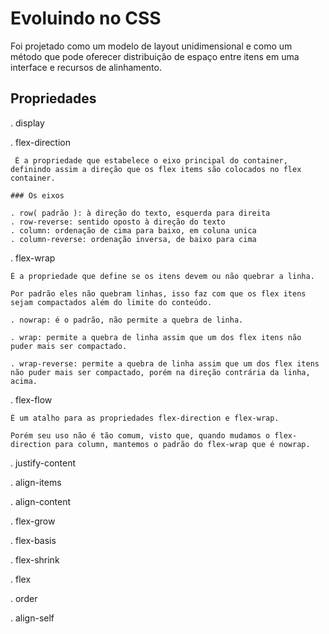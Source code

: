 # Evoluindo no CSS

Foi projetado como um modelo de layout unidimensional e como um método que pode oferecer distribuição de espaço entre itens em uma 
interface e recursos de alinhamento. 

## Propriedades 
. display

. flex-direction

	 É a propriedade que estabelece o eixo principal do container, definindo assim a direção que os flex items são colocados no flex container. 

	### Os eixos

	. row( padrão ): à direção do texto, esquerda para direita 
	. row-reverse: sentido oposto à direção do texto
	. column: ordenação de cima para baixo, em coluna unica
	. column-reverse: ordenação inversa, de baixo para cima 

. flex-wrap

	É a propriedade que define se os itens devem ou não quebrar a linha. 

	Por padrão eles não quebram linhas, isso faz com que os flex itens sejam compactados além do limite do conteúdo.
	
	. nowrap: é o padrão, não permite a quebra de linha. 

	. wrap: permite a quebra de linha assim que um dos flex itens não puder mais ser compactado.
	
	. wrap-reverse: permite a quebra de linha assim que um dos flex itens não puder mais ser compactado, porém na direção contrária da linha, acima. 


. flex-flow

	É um atalho para as propriedades flex-direction e flex-wrap. 

	Porém seu uso não é tão comum, visto que, quando mudamos o flex-direction para column, mantemos o padrão do flex-wrap que é nowrap. 


. justify-content

. align-items

. align-content

. flex-grow

. flex-basis

. flex-shrink

. flex

. order

. align-self


